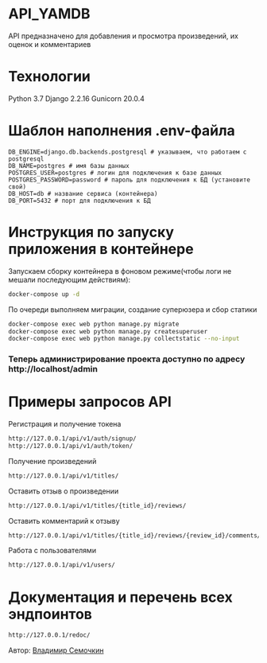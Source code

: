 # API_YAMDB
API предназначено для добавления и просмотра произведений, их оценок и комментариев
# Технологии
Python 3.7
Django 2.2.16
Gunicorn 20.0.4
# Шаблон наполнения .env-файла
```
DB_ENGINE=django.db.backends.postgresql # указываем, что работаем с postgresql
DB_NAME=postgres # имя базы данных
POSTGRES_USER=postgres # логин для подключения к базе данных
POSTGRES_PASSWORD=password # пароль для подключения к БД (установите свой)
DB_HOST=db # название сервиса (контейнера)
DB_PORT=5432 # порт для подключения к БД
```
# Инструкция по запуску приложения в контейнере
Запускаем сборку контейнера в фоновом режиме(чтобы логи не мешали последующим действиям):

```bash
docker-compose up -d
```
По очереди выполняем миграции, создание суперюзера и сбор статики
```bash
docker-compose exec web python manage.py migrate
docker-compose exec web python manage.py createsuperuser
docker-compose exec web python manage.py collectstatic --no-input
```

### Теперь администрирование проекта доступно по адресу http://localhost/admin

# Примеры запросов API

Регистрация и получение токена
```bash
http://127.0.0.1/api/v1/auth/signup/
http://127.0.0.1/api/v1/auth/token/
```

Получение произведений
```bash
http://127.0.0.1/api/v1/titles/
```

Оставить отзыв о произведении
```bash
http://127.0.0.1/api/v1/titles/{title_id}/reviews/
```

Оставить комментарий  к отзыву
```bash
http://127.0.0.1/api/v1/titles/{title_id}/reviews/{review_id}/comments/
```

Работа с пользователями
```bash
http://127.0.0.1/api/v1/users/
```

# Документация и перечень всех эндпоинтов
```bash
http://127.0.0.1/redoc/
```

Автор: [Владимир Семочкин](https://github.com/Semavova)
